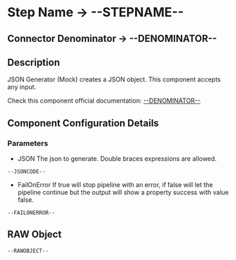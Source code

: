 # Step Name -> --STEPNAME--
## Connector Denominator -> --DENOMINATOR--

## Description

JSON Generator (Mock) creates a JSON object. This component accepts any input.

Check this component official documentation: [--DENOMINATOR--](https://docs.digibee.com/documentation/components/tools/json-generator "Digibee --DENOMINATOR-- documentation")

## Component Configuration Details
### Parameters

* JSON
The json to generate. Double braces expressions are allowed.

```
--JSONCODE--
```

* FailOnError
If true will stop pipeline with an error, if false will let the pipeline continue but the output will show a property success with value false.

```
--FAILONERROR--
```

## RAW Object

```
--RAWOBJECT--
```